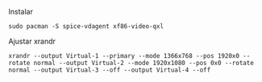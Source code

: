 Instalar 
```
sudo pacman -S spice-vdagent xf86-video-qxl
```

Ajustar xrandr

```
xrandr --output Virtual-1 --primary --mode 1366x768 --pos 1920x0 --rotate normal --output Virtual-2 --mode 1920x1080 --pos 0x0 --rotate normal --output Virtual-3 --off --output Virtual-4 --off
```

